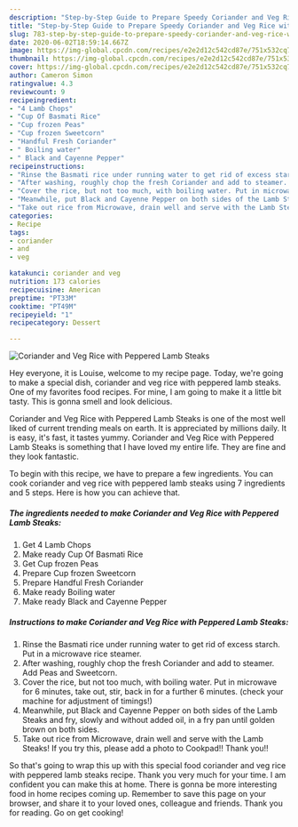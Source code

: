 ```yaml
---
description: "Step-by-Step Guide to Prepare Speedy Coriander and Veg Rice with Peppered Lamb Steaks"
title: "Step-by-Step Guide to Prepare Speedy Coriander and Veg Rice with Peppered Lamb Steaks"
slug: 783-step-by-step-guide-to-prepare-speedy-coriander-and-veg-rice-with-peppered-lamb-steaks
date: 2020-06-02T18:59:14.667Z
image: https://img-global.cpcdn.com/recipes/e2e2d12c542cd87e/751x532cq70/coriander-and-veg-rice-with-peppered-lamb-steaks-recipe-main-photo.jpg
thumbnail: https://img-global.cpcdn.com/recipes/e2e2d12c542cd87e/751x532cq70/coriander-and-veg-rice-with-peppered-lamb-steaks-recipe-main-photo.jpg
cover: https://img-global.cpcdn.com/recipes/e2e2d12c542cd87e/751x532cq70/coriander-and-veg-rice-with-peppered-lamb-steaks-recipe-main-photo.jpg
author: Cameron Simon
ratingvalue: 4.3
reviewcount: 9
recipeingredient:
- "4 Lamb Chops"
- "Cup Of Basmati Rice"
- "Cup frozen Peas"
- "Cup frozen Sweetcorn"
- "Handful Fresh Coriander"
- " Boiling water"
- " Black and Cayenne Pepper"
recipeinstructions:
- "Rinse the Basmati rice under running water to get rid of excess starch. Put in a microwave rice steamer."
- "After washing, roughly chop the fresh Coriander and add to steamer. Add Peas and Sweetcorn."
- "Cover the rice, but not too much, with boiling water. Put in microwave for 6 minutes, take out, stir, back in for a further 6 minutes. (check your machine for adjustment of timings!)"
- "Meanwhile, put Black and Cayenne Pepper on both sides of the Lamb Steaks and fry, slowly and without added oil, in a fry pan until golden brown on both sides."
- "Take out rice from Microwave, drain well and serve with the Lamb Steaks! If you try this, please add a photo to Cookpad!! Thank you!!"
categories:
- Recipe
tags:
- coriander
- and
- veg

katakunci: coriander and veg 
nutrition: 173 calories
recipecuisine: American
preptime: "PT33M"
cooktime: "PT49M"
recipeyield: "1"
recipecategory: Dessert

---
```



![Coriander and Veg Rice with Peppered Lamb Steaks](https://img-global.cpcdn.com/recipes/e2e2d12c542cd87e/751x532cq70/coriander-and-veg-rice-with-peppered-lamb-steaks-recipe-main-photo.jpg)

Hey everyone, it is Louise, welcome to my recipe page. Today, we're going to make a special dish, coriander and veg rice with peppered lamb steaks. One of my favorites food recipes. For mine, I am going to make it a little bit tasty. This is gonna smell and look delicious.



Coriander and Veg Rice with Peppered Lamb Steaks is one of the most well liked of current trending meals on earth. It is appreciated by millions daily. It is easy, it's fast, it tastes yummy. Coriander and Veg Rice with Peppered Lamb Steaks is something that I have loved my entire life. They are fine and they look fantastic.


To begin with this recipe, we have to prepare a few ingredients. You can cook coriander and veg rice with peppered lamb steaks using 7 ingredients and 5 steps. Here is how you can achieve that.

<!--inarticleads1-->

##### The ingredients needed to make Coriander and Veg Rice with Peppered Lamb Steaks:

1. Get 4 Lamb Chops
1. Make ready Cup Of Basmati Rice
1. Get Cup frozen Peas
1. Prepare Cup frozen Sweetcorn
1. Prepare Handful Fresh Coriander
1. Make ready  Boiling water
1. Make ready  Black and Cayenne Pepper




<!--inarticleads2-->

##### Instructions to make Coriander and Veg Rice with Peppered Lamb Steaks:

1. Rinse the Basmati rice under running water to get rid of excess starch. Put in a microwave rice steamer.
1. After washing, roughly chop the fresh Coriander and add to steamer. Add Peas and Sweetcorn.
1. Cover the rice, but not too much, with boiling water. Put in microwave for 6 minutes, take out, stir, back in for a further 6 minutes. (check your machine for adjustment of timings!)
1. Meanwhile, put Black and Cayenne Pepper on both sides of the Lamb Steaks and fry, slowly and without added oil, in a fry pan until golden brown on both sides.
1. Take out rice from Microwave, drain well and serve with the Lamb Steaks! If you try this, please add a photo to Cookpad!! Thank you!!




So that's going to wrap this up with this special food coriander and veg rice with peppered lamb steaks recipe. Thank you very much for your time. I am confident you can make this at home. There is gonna be more interesting food in home recipes coming up. Remember to save this page on your browser, and share it to your loved ones, colleague and friends. Thank you for reading. Go on get cooking!
